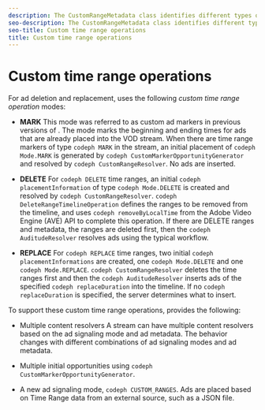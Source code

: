 ```yaml
---
description: The CustomRangeMetadata class identifies different types of time ranges in a VOD stream: mark, delete, and replace. For each of these custom time range types, you can perform corresponding operations, including deleting and replacing ad content.
seo-description: The CustomRangeMetadata class identifies different types of time ranges in a VOD stream: mark, delete, and replace. For each of these custom time range types, you can perform corresponding operations, including deleting and replacing ad content.
seo-title: Custom time range operations
title: Custom time range operations
---
```


# Custom time range operations

<a id="section_1323C0BAC259424C85A6ACFB48FE77EC"></a>

For ad deletion and replacement,  uses the following *custom time range operation* modes:
* **MARK**
  This mode was referred to as custom ad markers in previous versions of . The mode marks the beginning and ending times for ads that are already placed into the VOD stream. When there are time range markers of type `codeph MARK` in the stream, an initial placement of `codeph Mode.MARK` is generated by `codeph CustomMarkerOpportunityGenerator` and resolved by `codeph CustomRangeResolver`. No ads are inserted.
  
  
* **DELETE**
  For `codeph DELETE` time ranges, an initial `codeph placementInformation` of type `codeph Mode.DELETE` is created and resolved by `codeph CustomRangeResolver`. `codeph DeleteRangeTimelineOperation` defines the ranges to be removed from the timeline, and  uses `codeph removeByLocalTime` from the Adobe Video Engine (AVE) API to complete this operation. If there are DELETE ranges and  metadata, the ranges are deleted first, then the `codeph AuditudeResolver` resolves ads using the typical  workflow.
  
  
* **REPLACE**
  For `codeph REPLACE` time ranges, two initial `codeph placementInformations` are created, one `codeph Mode.DELETE` and one `codeph Mode.REPLACE`. `codeph CustomRangeResolver` deletes the time ranges first and then the `codeph AuditudeResolver` inserts ads of the specified `codeph replaceDuration` into the timeline. If no `codeph replaceDuration` is specified, the server determines what to insert.
  
  

To support these custom time range operations,  provides the following:
* Multiple content resolvers
  A stream can have multiple content resolvers based on the ad signaling mode and ad metadata. The behavior changes with different combinations of ad signaling modes and ad metadata.
  
  
* Multiple initial opportunities using `codeph CustomMarkerOpportunityGenerator`.
* A new ad signaling mode, `codeph CUSTOM_RANGES`.
  Ads are placed based on Time Range data from an external source, such as a JSON file.
  
  

